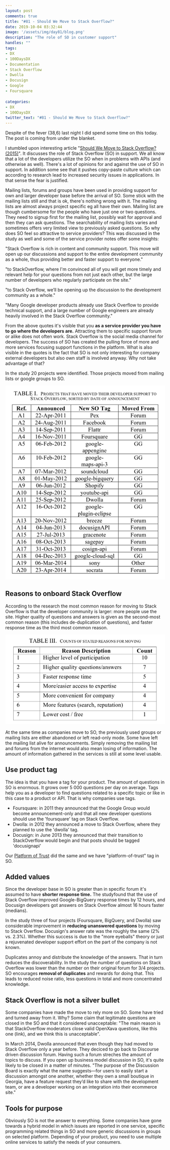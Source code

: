 ```yaml
---
layout: post
comments: true
title: "#81 - Should We Move to Stack Overflow?"
date: 2019-10-04 03:32:44
image: '/assets/img/day81/blog.png'
description: "The role of SO in customer support"
handles: "" 
tags:
- DX 
- 100DaysDX
- Documentation
- Stack Overflow
- Dwolla
- Docusign
- Google
- Foursquare

categories:
- DX
- 100DaysDX
twitter_text: "#81 - Should We Move to Stack Overflow?"
---
```


Despite of the fever (38,6) last night I did spend some time on this today. The post is coming from under the blanket. 

I stumbled upon interesting article "[Should We Move to Stack Overflow? (2015)](https://ieeexplore.ieee.org/document/7202966)". It discusses the role of Stack Overflow (SO) in support. We all know that a lot of the developers utilize the SO when in problems with APIs (and otherwise as well). There's a lot of opinions for and against the use of SO in support. In addition some see that it pushes copy-paste culture which can according to research lead to increased security issues in applications. In that sense the fear is justified. 

Mailing lists, forums and groups have been used in providing support for own and larger developer base before the arrival of SO. Some stick with the mailing lists still and that is ok, there's nothing wrong with it. The mailing lists are almost always project specific eg all have their own. Mailing list are though cumbersome for the people who have just one or two questions. They need to signup first for the mailing list, possibly wait for approval and then they can ask questions. The searchability of mailing lists varies and sometimes offers very limited view to previously asked questions. So why does SO feel so attractive to service providers? This was discussed in the study as well and some of the service provider notes offer some insights: 

"Stack Overflow is rich in content and community support. This move will open up our discussions and support to the entire development community as a whole, thus providing better and faster support to everyone."

"to StackOverflow, where I'm convinced all of you will get more timely and relevant help for your questions from not just each other, but the large number of developers who regularly participate on the site."

"to Stack Overflow, we’ll be opening up the discussion to the development community as a whole."

"Many Google developer products already use Stack Overflow to provide technical support, and a large number of Google engineers are already heavily involved in the Stack Overflow community."

From the above quotes it's visible that you **as a service provider you have to go where the developers are.** Attracting them to specific support forum or alike does not often work. Stack Overflow is the social media channel for developers. The success of SO has created the pulling force of more and more services focusing support functions in the platform. What is also visible in the quotes is the fact that SO is not only interesting for company external developers but also own staff is involved anyway. Why not take advantage of that? 

In the study 20 projects were identified. Those projects moved from mailing lists or google groups to SO. 

<a href="https://ieeexplore.ieee.org/document/7202966"><img itemprop="image" src="/assets/img/day81/projects.png" alt="{{site.name}}"></a>

## Reasons to onboard Stack Overflow

According to the research the most common reason for moving to Stack Overflow is that the developer community is larger: more people use the site. Higher quality of questions and answers is given as the second-most common reason (this includes de-duplication of questions), and faster response time as the third most common reason.

<a href="https://ieeexplore.ieee.org/document/7202966"><img itemprop="image" src="/assets/img/day81/reasons.png" alt="{{site.name}}"></a>

At the same time as companies move to SO, the previously used groups or mailing lists are either abandoned or left read-only mode. Some have left the mailing list alive for announcements. Simply removing the mailing list and forums from the internet would also mean losing of information. The amount of information gathered in the services is still at some level usable. 

## Use product tag

The idea is that you have a tag for your product. The amount of questions in SO is enormous. It grows over 5 000 questions per day on average. Tags help you as a developer to find questions related to a specific topic or like in this case to a product or API. That is why companies use tags. 

- Foursquare: in 2011 they announced that the Google Group would become announcement-only and that all new developer questions should use the 'foursquare' tag on Stack Overflow.
- Dwolla: in 2012 they announced a move to Stack Overflow, where they planned to use the 'dwolla' tag.  
- Docusign: in June 2013 they announced that their transition to StackOverflow would begin and that posts should be tagged 'docusignapi'

Our [Platform of Trust](https://platformoftrust.net) did the same and we have "platform-of-trust" tag in SO. 

## Added values

Since the developer base in SO is greater than in specific forum it's assumed to have **shorter response time.** The studyfound that the use of Stack Overflow improved Google-BigQuery response times by 12 hours, and Docusign developers got answers on Stack Overflow almost 16 hours faster (medians).

In the study three of four projects (Foursquare, BigQuery, and Dwolla) saw considerable improvement in **reducing unanswered questions** by moving to Stack Overflow. Docusign's answer rate was the roughly the same (2% vs. 2.3%). Whether this success is due to the "more eyeballs" theory or just a rejuvenated developer support effort on the part of the company is not known.

Duplicates annoy and distribute the knowledge of the answers. That in turn reduces the discoverability. In the study the number of questions on Stack Overflow was lower than the number on their original forum for 3/4 projects. SO encourages **removal of duplicates** and rewards for doing that. This leads to reduced noise ratio, less questions in total and more concentrated knowledge. 

## Stack Overflow is not a silver bullet

Some companies have made the move to rely more on SO. Some have tried and turned away from it. Why? Some claim that legitimate questions are closed in the SO and that it considered unacceptable: "The main reason is that StackOverflow moderators close valid OpenXava questions, like this one (link), and we think this is unacceptable". 

In March 2014, Dwolla announced that even though they had moved to Stack Overflow only a year before. They deciced to go back to Discourse driven discussion forum. Having such a forum streches the amount of topics to discuss. If you open up business model discussion in SO, it's quite likely to be closed in a matter of minutes. "The purpose of the Discussion Board is exactly what the name suggests—for users to easily start a discussion amongst one another, whether they own a small boutique in Georgia, have a feature request they’d like to share with the development team, or are a developer working on an integration into their ecommerce site."

## Tools for purpose

Obviously SO is not the answer to everything. Some companies have gone towards a hybrid model in which issues are reported in one service, specific programming related things in SO and more generic discussions in groups on selected platform. Depending of your product, you need to use multiple online services to satisfy the needs of your consumers. 